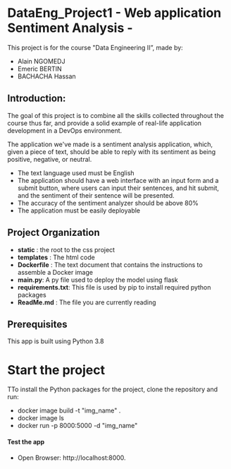 # DataEng_Project1 - Web application Sentiment Analysis -

This project is for the course "Data Engineering II”, made by:

* Alain NGOMEDJ
* Emeric BERTIN
* BACHACHA Hassan

## Introduction:

The goal of this project is to combine all the skills collected throughout the course thus far, and provide a solid example of real-life application development in a DevOps environment.

The application we've made is a sentiment analysis application, which, given a piece of text, should be able to reply with its sentiment as being positive, negative, or neutral.

* The text language used must be English
* The application should have a web interface with an input form and a submit button, where users can input their sentences, and hit submit, and the sentiment of their sentence will be presented.
* The accuracy of the sentiment analyzer should be above 80%
* The application must be easily deployable

## Project Organization

* __static__ : the root to the css project
* __templates__ : The html code
* __Dockerfile__ : The text document that contains the instructions to assemble a Docker image
* __main.py__: A py file used to deploy the model using flask 
* __requirements.txt__: This file is used by pip to install required python packages
* __ReadMe.md__ : The file you are currently reading

## Prerequisites

This app is built using Python 3.8

# Start the project

TTo install the Python packages for the project, clone the repository and run:

* docker image build -t "img_name" .
* docker image ls
* docker run -p 8000:5000 -d "img_name"

#### Test the app
* Open Browser: http://localhost:8000.


